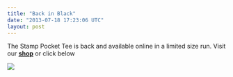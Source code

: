 ```yaml
---
title: "Back in Black"
date: "2013-07-18 17:23:06 UTC"
layout: post
---
```


<p>The Stamp Pocket Tee is back and available online in a limited size run. Visit our <a href="http://store.castequality.com/product/stamp-pocket-tee"><strong>shop</strong></a> or click below</p>
<p><a href="http://store.castequality.com/product/stamp-pocket-tee"><img src="http://media.tumblr.com/d1a69e789ca7ffbb4b4fa98ebe595fb8/tumblr_inline_mq56y4O2ov1qz4rgp.jpg"/></a></p>
